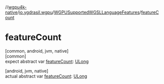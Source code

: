 //[wgpu4k-native](../../../index.md)/[io.ygdrasil.wgpu](../index.md)/[WGPUSupportedWGSLLanguageFeatures](index.md)/[featureCount](feature-count.md)

# featureCount

[common, android, jvm, native]\
[common]\
expect abstract var [featureCount](feature-count.md): [ULong](https://kotlinlang.org/api/core/kotlin-stdlib/kotlin/-u-long/index.html)

[android, jvm, native]\
actual abstract var [featureCount](feature-count.md): [ULong](https://kotlinlang.org/api/core/kotlin-stdlib/kotlin/-u-long/index.html)